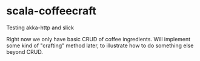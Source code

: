 # scala-coffeecraft
Testing akka-http and slick

Right now we only have basic CRUD of coffee ingredients. Will implement some kind of "crafting" method later, to illustrate how to do something else beyond CRUD.
